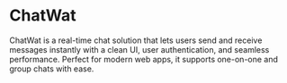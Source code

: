 # ChatWat
ChatWat is a real-time chat solution that lets users send and receive messages instantly with a clean UI, user authentication, and seamless performance. Perfect for modern web apps, it supports one-on-one and group chats with ease.
